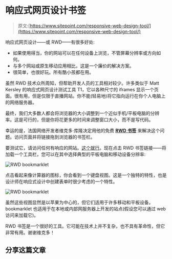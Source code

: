 # 响应式网页设计书签

> 原文:[https://www.sitepoint.com/responsive-web-design-tool/](https://www.sitepoint.com/responsive-web-design-tool/)

响应式网页设计——或 RWD——有很多好处:

*   如果使用得当，你的网站可以在任何设备上浏览，不管屏幕分辨率或方向如何。
*   与多个网站或原生移动应用相比，这是一个廉价的解决方案。
*   很简单，也很好玩。所有酷小孩都在用。

虽然 RWD 技术众所周知，但帮助开发人员的工具相对较少。许多类似于 Matt Kersley 的响应式网页设计测试工具 T1，它以各种尺寸的 iframes 显示一个页面。很有用，但是仅限于直播网站。你不能(轻易地)将它指向运行在你个人电脑上的网络服务器。

最终，我们大多数人都会将浏览器的大小调整到一个近似手机/平板电脑的分辨率。这是可行的，但是你将花更多的时间来调整窗口大小，而不是写代码。

幸运的是，法国网络开发者维克多·库隆决定用他的免费 [**RWD 书签**](http://responsive.victorcoulon.fr/) 来解决这个问题。访问页面并将链接拖到浏览器的书签栏。

要测试它，请访问任何有响应的网站。[这个就行](http://www.thismanslife.co.uk/projects/lab/responsiveillustration/)。现在点击 RWD 书签链接——将加载一个工具栏，您可以在其中选择典型的平板电脑和移动设备分辨率:

![RWD bookmarklet](../Images/a7162ece438132b901ae90dbd0e845fc.png)

点击看起来像计算器的图标，你会看到一个键盘视图。这是一个独特的特性，也是设计师在响应式设计中创建表单时很少考虑的一个特性。

![RWD bookmarklet](../Images/0b1898df98f1d489a0ea5fb5ea3764e8.png)

虽然这些视图显然是以苹果为中心的，但它们适用于许多移动和平板设备。bookmarklet 也适用于在本地或内部网服务器上开发的站点(假设您可以通过 web 访问来加载它)。

RWD 书签是一个很好的工具。它可能在技术上并不复杂，也不具有革命性，但它非常有用。谢谢维克多！

## 分享这篇文章